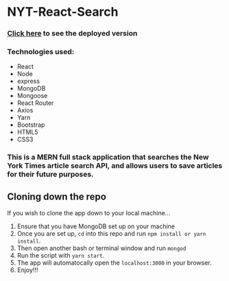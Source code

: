 # NYT-React-Search


### [Click here](https://nyt-search-react-aboozar.herokuapp.com/) to see the deployed version

### Technologies used:
* React
* Node
* express
* MongoDB
* Mongoose
* React Router
* Axios
* Yarn
* Bootstrap
* HTML5
* CSS3

### This is a MERN full stack application that searches the New York Times article search API, and allows users to save articles for their future purposes.

## Cloning down the repo
If you wish to clone the app down to your local machine...
  1. Ensure that you have MongoDB set up on your machine
  2. Once you are set up, `cd` into this repo and run `npm install or yarn install`.
  3. Then open another bash or terminal window and run `mongod`
  4. Run the script with `yarn start`.
  5. The app will automatocally open the `localhost:3000` in your browser.
  6. Enjoy!!!






